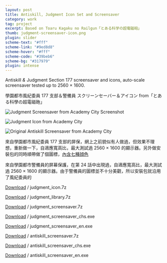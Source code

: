 ```yaml
---
layout: post
title: Antiskill, Judgment Icon Set and Screensaver
category: work
tag: project
excerpt: Based on Toaru Kagaku no Railgun「とある科学の超電磁砲」
thumb: judgment-screensaver-icon.png
plugin: slider
scheme-text: "#fff"
scheme-link: "#9ed8d8"
scheme-hover: "#fff"
scheme-code: "#39beb6"
scheme-bg: "#317979"
plugin: intense
---
```


<p>Antiskill <i>&amp;</i> Judgment Section 177 screensaver and icons, auto-scale screensaver tested up to 2560 &times; 1600.</p>

<p lang=zh>學園都市風紀委員 177 支部＆警備員 スクリーンセーバー＆アイコン from「とある科學の超電磁砲」</p>

<p><img src="{{ site.file }}/judgment-screensaver-icon-from-academy-city-02.png" alt="Judgment Screensaver from Academy City Screenshot"></p>

<p><img src="{{ site.file }}/judgment-screensaver-icon-from-academy-city-00.png" alt="Judgment Icon from Academy City"></p>

<p><img src="{{ site.file }}/antiskill-screensaver-from-academy-city-02.jpg" alt="Original Antiskill Screensaver from Academy City"></p>

<p lang=zh>來自學園都市風紀委員 177 支部的屏保，網上之前貌似有人做過，但效果不理想，重新做一下，自適應寬高比，最大測試過 2560 &times; 1600 的顯示器。另外做安裝包的同時順帶做了個圖標，<a href="{{ site.file }}/judgment-screensaver-icon-from-academy-city-01.png">內含七種顔色</a></p>

<p lang=zh>來自學園都市警備員的屏幕保護，在第 24 話中出現過，自適應寬高比，最大測試過 2560 &times; 1600 的顯示器。由于警備員的圖標並不十分美觀，所以安裝包就沿用了風紀委員的</p>

<p class="download"><a href="{{ site.file }}/download/judgment_icon.7z">Download</a> / judgment_icon.7z</p>
<p class="download"><a href="{{ site.file }}/download/judgment_library.7z">Download</a> / judgment_library.7z</p>
<p class="download"><a href="{{ site.file }}/download/judgment_screensaver.7z">Download</a> / judgment_screensaver.7z</p>
<p class="download"><a href="{{ site.file }}/download/judgment_screensaver_chs.exe">Download</a> / judgment_screensaver_chs.exe</p>
<p class="download"><a href="{{ site.file }}/download/judgment_screensaver_en.exe">Download</a> / judgment_screensaver_en.exe</p>
<p class="download"><a href="{{ site.file }}/download/antiskill_screensaver.7z">Download</a> / antiskill_screensaver.7z</p>
<p class="download"><a href="{{ site.file }}/download/antiskill_screensaver_chs.exe">Download</a> / antiskill_screensaver_chs.exe</p>
<p class="download"><a href="{{ site.file }}/download/antiskill_screensaver_en.exe">Download</a> / antiskill_screensaver_en.exe</p>
